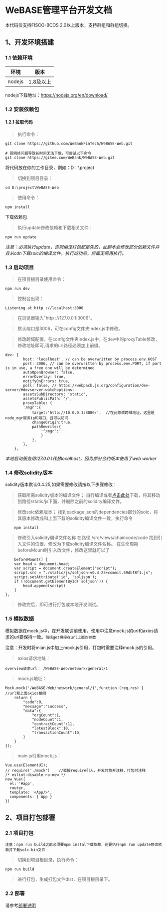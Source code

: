 # WeBASE管理平台开发文档

本代码仅支持FISCO-BCOS 2.0以上版本，支持群组和群组切换。


## 1、开发环境搭建

### 1.1 依赖环境

| 环境     | 版本              |
| ------   | ---------------  |
| nodejs   | 1.8及以上         |

nodejs下载地址：https://nodejs.org/en/download/

### 1.2 安装依赖包

#### 1.2.1 拉取代码

> 执行命令：

```shell
git clone https://github.com/WeBankFinTech/WeBASE-Web.git

# 若网络问题导致长时间无法下载，可尝试以下命令
git clone https://gitee.com/WeBank/WeBASE-Web.git
```

将代码放在你的工作目录，例如：D：\project

> 切换到项目目录：

    cd D:\project\WeBASE-Web

> 使用命令：

    npm install

下载依赖包

> 执行update修改依赖和下载相关文件：

```
npm run update
```
*注意：必须执行update，否则编译打包都是失败，此脚本会修改部分依赖文件并且从cdn下载solc的编译文件，执行成功后，后面无需再执行。*



### 1.3 启动项目

> 在项目根目录使用命令：

    npm run dev

> 控制台出现：

    Listening at http ://localhost:3006

> 在浏览器输入"http ://127.0.0.1:3006"。

> 默认端口是3006，可在config文件夹index.js中修改。

> 修改跨域配置，在config文件夹index.js中，在dev中的proxyTable修改，修改地址即可,请求的url路径必须加上前缀。

    dev: {
            host: 'localhost', // can be overwritten by process.env.HOST
            port: 3006, // can be overwritten by process.env.PORT, if port is in use, a free one will be determined
            autoOpenBrowser: false,
            errorOverlay: true,
            notifyOnErrors: true,
            poll: false, // https://webpack.js.org/configuration/dev-server/#devserver-watchoptions-
            assetsSubDirectory: 'static',
            assetsPublicPath: '/',
            proxyTable: {
            '/mgr':{
                target:'http://10.0.0.1:8080/',  //在此修改跨域地址，这里是node_mgr服务ip和端口，且可以访问
                changeOrigin:true,
                pathRewrite:{
                    '^/mgr':''
                    }
                },
            },
        },

*本地启动服务用127.0.0.1代替localhost，因为部分合约版本使用了web worker*

### 1.4  修改solidity版本

solidity版本默认0.4.25,如果需要修改请按以下步骤修改：

> 获取所需solidity版本的编译文件；
    自行编译或者[点击此处](https://github.com/ethereum/solc-bin)下载，将其移动到路径/static/js下面，并删除之前的solidity编译文件。

> 修改solc依赖版本；
    找到package.json的dependencies部分的solc，将其版本修改成和上面下载的solidity编译文件一致，执行命令

        npm install

> 修改引入solidity编译文件名称
    在路径 /src/views/chaincode/code   找到引入文件的位置，修改为下载solidity编译文件名称。
    在生命周期beforeMount时引入改文件，修改这里就可以了

        beforeMount() {
        var head = document.head;
        var script = document.createElement("script");
        script.src = "./static/js/soljson-v0.4.25+commit.59dbf8f1.js";
        script.setAttribute('id', 'soljson');
        if (!document.getElementById('soljson')) {
            head.append(script)
        }
    },

> 修改完后，即可进行打包或本地开发测试。


### 1.5 模拟数据

模拟数据在mock.js中，在开发联调前使用，使用中注意mock.js的url和axios请求的url要保持一致。`包括get拼接在url上面的参数`

注意：开发时将mian.js中加上mock.js引用，打包时需要注释mock.js的引用。

> axios请求地址：

    overview请求url： /WeBASE-Web/network/general/1

> mock.js地址：

    Mock.mock('/WeBASE-Web/network/general/1',function (req,res) {     //url和上面axios相同
        return {
            "code":0,
            "message":"success",
            "data":{
                "orgCount":1,
                "nodeCount":1,
                "contractCount":11,
                "latestBlock":10,
                "transactionCount":10,
            }
        }
    });

> main.js引用mock.js：

    Vue.use(ElementUI);
    // require('./mock')    //直接require引入，开发时放开注释，打包时注释
    /* eslint-disable no-new */
    new Vue({
      el: '#app',
      router,
      template: '<App/>',
      components: { App }
    })


## 2、项目打包部署

### 2.1 项目打包
`注意：npm run build之前必须要npm instal下载依赖，还要执行npm run update修改依赖并下载solc-bin文件`

> 切换到项目根目录，执行命令：

    npm run build

> 进行打包，生成打包文件dist，在项目根目录下。

### 2.2 部署

请参考[部署说明](install.html)
